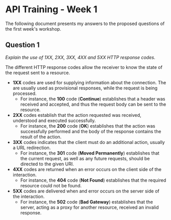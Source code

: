 # API Training - Week 1

The following document presents my answers to the proposed questions of the first week's workshop.

## Question 1

*Explain the use of 1XX, 2XX, 3XX, 4XX and 5XX HTTP response codes.*

The different HTTP response codes allow the receiver to know the state of the request sent to a resource.

* **1XX** codes are used for supplying information about the connection. The are usually used as provisional responses, while the request is being processed.
  * For instance, the **100** code (**Continue**) establishes that a header was received and accepted, and thus the request body can be sent to the resource.
* **2XX** codes establish that the action requested was received, understood and executed successfully.
  * For instance, the **200** code (**OK**) establishes that the action was successfully performed and the body of the response contains the result of the action.
* **3XX** codes indicates that the client must do an additional action, usually a URL redirection.
  * For instance, the **301** code (**Moved Permanently**) establishes that the current request, as well as any future requests, should be directed to the given URI.
* **4XX** codes are returned when an error occurs on the client side of the interaction.
  * For instance, the **404** code (**Not Found**) establishes that the required resource could not be found.
* **5XX** codes are delivered when and error occurs on the server side of the interaction.
  * For instance, the **502** code (**Bad Gateway**) establishes that the server, acting as a proxy for another resource, received an invalid response.